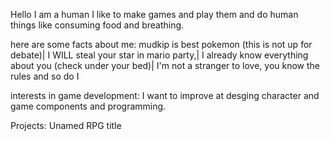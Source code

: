 Hello I am a human
I like to make games and play them and do human things like consuming food and breathing.

here are some facts about me:
mudkip is best pokemon (this is not up for debate)|
I WILL steal your star in mario party,|
I already know everything about you (check under your bed)|
I'm not a stranger to love, you know the rules and so do I

interests in game development:
I want to improve at desging character and game components and programming.

Projects:
Unamed RPG title


<!---
HumanBeing3211/HumanBeing3211 is a ✨ special ✨ repository because its `README.md` (this file) appears on your GitHub profile.
You can click the Preview link to take a look at your changes.
--->
